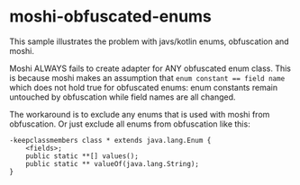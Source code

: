 # moshi-obfuscated-enums
This sample illustrates the problem with javs/kotlin enums, obfuscation and moshi. 

Moshi ALWAYS fails to create adapter for ANY obfuscated enum class. This is because moshi makes an assumption that `enum constant == field name` which does not hold true for obfuscated enums: enum constants remain untouched by obfuscation while field names are all changed.

The workaround is to exclude any enums that is used with moshi from obfuscation. Or just exclude all enums from obfuscation like this:

```
-keepclassmembers class * extends java.lang.Enum {
    <fields>;
    public static **[] values();
    public static ** valueOf(java.lang.String);
}
```
